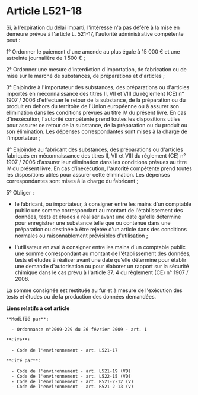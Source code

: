 # Article L521-18

Si, à l'expiration du délai imparti, l'intéressé n'a pas déféré à la mise en demeure prévue à l'article L. 521-17, l'autorité
administrative compétente peut : 

1° Ordonner le paiement d'une amende au plus égale à 15 000 € et une astreinte journalière de 1 500 € ; 

2° Ordonner une mesure d'interdiction d'importation, de fabrication ou de mise sur le marché de substances, de préparations
et d'articles ; 

3° Enjoindre à l'importateur des substances, des préparations ou d'articles importés en méconnaissance des titres II, VII et
VIII du règlement (CE) n° 1907 / 2006 d'effectuer le retour de la substance, de la préparation ou du produit en dehors du
territoire de l'Union européenne ou à assurer son élimination dans les conditions prévues au titre IV du présent livre. En
cas d'inexécution, l'autorité compétente prend toutes les dispositions utiles pour assurer ce retour de la substance, de la
préparation ou du produit ou son élimination. Les dépenses correspondantes sont mises à la charge de l'importateur ; 

4° Enjoindre au fabricant des substances, des préparations ou d'articles fabriqués en méconnaissance des titres II, VII et
VIII du règlement (CE) n° 1907 / 2006 d'assurer leur élimination dans les conditions prévues au titre IV du présent livre. En
cas d'inexécution, l'autorité compétente prend toutes les dispositions utiles pour assurer cette élimination. Les dépenses
correspondantes sont mises à la charge du fabricant ; 

5° Obliger :

- le fabricant, ou importateur, à consigner entre les mains d'un comptable public une somme correspondant au montant de
l'établissement des données, tests et études à réaliser avant une date qu'elle détermine pour enregistrer une substance telle
que ou contenue dans une préparation ou destinée à être rejetée d'un article dans des conditions normales ou raisonnablement
prévisibles d'utilisation ;

- l'utilisateur en aval à consigner entre les mains d'un comptable public une somme correspondant au montant de
l'établissement des données, tests et études à réaliser avant une date qu'elle détermine pour établir une demande
d'autorisation ou pour élaborer un rapport sur la sécurité chimique dans le cas prévu à l'article 37. 4 du règlement (CE) n°
1907 / 2006. 

La somme consignée est restituée au fur et à mesure de l'exécution des tests et études ou de la production des données
demandées.

**Liens relatifs à cet article**

	**Modifié par**:

	  - Ordonnance n°2009-229 du 26 février 2009 - art. 1

	**Cite**:

	  - Code de l'environnement - art. L521-17

	**Cité par**:

	  - Code de l'environnement - art. L521-19 (VD)
	  - Code de l'environnement - art. L522-15 (VD)
	  - Code de l'environnement - art. R521-2-12 (V)
	  - Code de l'environnement - art. R521-2-13 (V)
